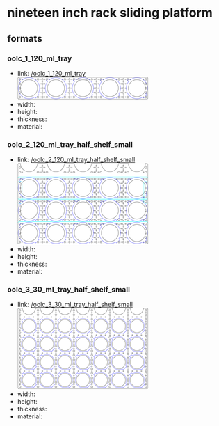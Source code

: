 # nineteen inch rack sliding platform


## formats

### oolc_1_120_ml_tray
* link: [/oolc_1_120_ml_tray](oolc_1_120_ml_tray)  
![](oolc_1_120_ml_tray/working_300.png)  
* width:   
* height:   
* thickness:   
* material:   
 

### oolc_2_120_ml_tray_half_shelf_small
* link: [/oolc_2_120_ml_tray_half_shelf_small](oolc_2_120_ml_tray_half_shelf_small)  
![](oolc_2_120_ml_tray_half_shelf_small/working_300.png)  
* width:   
* height:   
* thickness:   
* material:   
 

### oolc_3_30_ml_tray_half_shelf_small
* link: [/oolc_3_30_ml_tray_half_shelf_small](oolc_3_30_ml_tray_half_shelf_small)  
![](oolc_3_30_ml_tray_half_shelf_small/working_300.png)  
* width:   
* height:   
* thickness:   
* material:   
 
